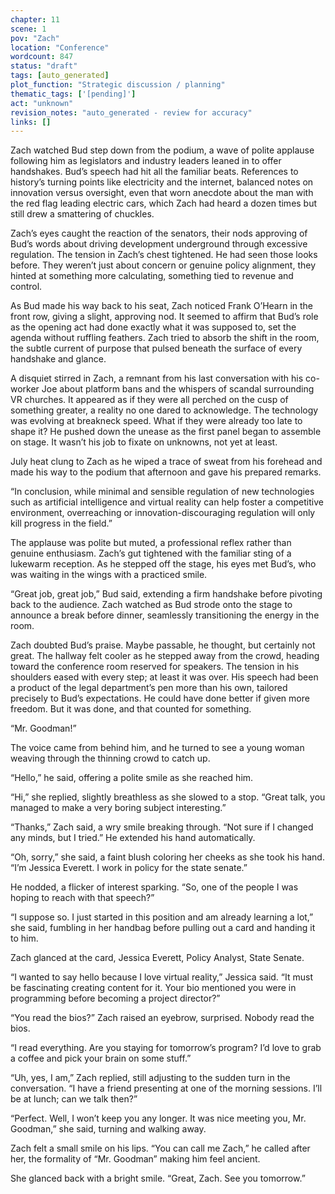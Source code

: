 ```yaml
---
chapter: 11
scene: 1
pov: "Zach"
location: "Conference"
wordcount: 847
status: "draft"
tags: [auto_generated]
plot_function: "Strategic discussion / planning"
thematic_tags: ['[pending]']
act: "unknown"
revision_notes: "auto_generated - review for accuracy"
links: []
---
```


Zach watched Bud step down from the podium, a wave of polite applause following him as legislators and industry leaders leaned in to offer handshakes. Bud’s speech had hit all the familiar beats. References to history’s turning points like electricity and the internet, balanced notes on innovation versus oversight, even that worn anecdote about the man with the red flag leading electric cars, which Zach had heard a dozen times but still drew a smattering of chuckles. 

Zach’s eyes caught the reaction of the senators, their nods approving of Bud’s words about driving development underground through excessive regulation. The tension in Zach’s chest tightened. He had seen those looks before. They weren’t just about concern or genuine policy alignment, they hinted at something more calculating, something tied to revenue and control. 

As Bud made his way back to his seat, Zach noticed Frank O’Hearn in the front row, giving a slight, approving nod. It seemed to affirm that Bud’s role as the opening act had done exactly what it was supposed to, set the agenda without ruffling feathers. Zach tried to absorb the shift in the room, the subtle current of purpose that pulsed beneath the surface of every handshake and glance. 

A disquiet stirred in Zach, a remnant from his last conversation with his co-worker Joe about platform bans and the whispers of scandal surrounding VR churches. It appeared as if they were all perched on the cusp of something greater, a reality no one dared to acknowledge. The technology was evolving at breakneck speed. What if they were already too late to shape it? He pushed down the unease as the first panel began to assemble on stage. It wasn’t his job to fixate on unknowns, not yet at least. 

July heat clung to Zach as he wiped a trace of sweat from his forehead and made his way to the podium that afternoon and gave his prepared remarks. 

“In conclusion, while minimal and sensible regulation of new technologies such as artificial intelligence and virtual reality can help foster a competitive environment, overreaching or innovation-discouraging regulation will only kill progress in the field.” 

The applause was polite but muted, a professional reflex rather than genuine enthusiasm. Zach’s gut tightened with the familiar sting of a lukewarm reception. As he stepped off the stage, his eyes met Bud’s, who was waiting in the wings with a practiced smile. 

“Great job, great job,” Bud said, extending a firm handshake before pivoting back to the audience. Zach watched as Bud strode onto the stage to announce a break before dinner, seamlessly transitioning the energy in the room. 

Zach doubted Bud’s praise. Maybe passable, he thought, but certainly not great. The hallway felt cooler as he stepped away from the crowd, heading toward the conference room reserved for speakers. The tension in his shoulders eased with every step; at least it was over. His speech had been a product of the legal department’s pen more than his own, tailored precisely to Bud’s expectations. He could have done better if given more freedom. But it was done, and that counted for something. 

“Mr. Goodman!” 

The voice came from behind him, and he turned to see a young woman weaving through the thinning crowd to catch up. 

“Hello,” he said, offering a polite smile as she reached him. 

“Hi,” she replied, slightly breathless as she slowed to a stop. “Great talk, you managed to make a very boring subject interesting.” 

“Thanks,” Zach said, a wry smile breaking through. “Not sure if I changed any minds, but I tried.” He extended his hand automatically. 

“Oh, sorry,” she said, a faint blush coloring her cheeks as she took his hand. “I’m Jessica Everett. I work in policy for the state senate.” 

He nodded, a flicker of interest sparking. “So, one of the people I was hoping to reach with that speech?” 

“I suppose so. I just started in this position and am already learning a lot,” she said, fumbling in her handbag before pulling out a card and handing it to him. 

Zach glanced at the card, Jessica Everett, Policy Analyst, State Senate.  

“I wanted to say hello because I love virtual reality,” Jessica said. “It must be fascinating creating content for it. Your bio mentioned you were in programming before becoming a project director?” 

“You read the bios?” Zach raised an eyebrow, surprised. Nobody read the bios. 

“I read everything. Are you staying for tomorrow’s program? I’d love to grab a coffee and pick your brain on some stuff.” 

“Uh, yes, I am,” Zach replied, still adjusting to the sudden turn in the conversation. “I have a friend presenting at one of the morning sessions. I’ll be at lunch; can we talk then?” 

“Perfect. Well, I won’t keep you any longer. It was nice meeting you, Mr. Goodman,” she said, turning and walking away. 

Zach felt a small smile on his lips. “You can call me Zach,” he called after her, the formality of “Mr. Goodman” making him feel ancient. 

She glanced back with a bright smile. “Great, Zach. See you tomorrow.”
